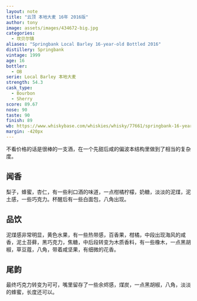```yaml
---
layout: note
title: "云顶 本地大麦 16年 2016版"
author: tony
image: assets/images/434672-big.jpg
categories:
  - 坎贝尔镇
aliases: "Springbank Local Barley 16-year-old Bottled 2016"
distillery: Springbank
vintage: 1999
age: 16
bottler:
  - OB
serie: Local Barley 本地大麦
strength: 54.3
cask_type:
  - Bourbon
  - Sherry
score: 89.67
nose: 90
taste: 90
finish: 89
wb: https://www.whiskybase.com/whiskies/whisky/77661/springbank-16-year-old
margin: -420px
---
```

不看价格的话是很棒的一支酒，在一个先甜后咸的偏波本结构里做到了相当的复杂度。

## 闻香
梨子，蜂蜜，杏仁，有一些利口酒的味道，一点柑橘柠檬，奶糖，淡淡的泥煤，泥土感，一些巧克力。杯醒后有一些白面包，八角出现。

## 品饮
泥煤感非常明显，黄色水果，有一些热带感，百香果，柑橘，中段出现海风的咸香，泥土苔藓，黑巧克力，焦糖，中后段转变为木质香料，有一些橡木，一点黑胡椒，草豆蔻，八角，带着咸坚果，有细微的花香。

## 尾韵
最终巧克力转变为可可，嘴里留存了一些余烬感，煤炭，一点黑胡椒，八角，淡淡的蜂蜜，长度还可以。 
